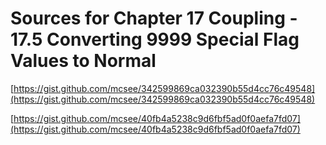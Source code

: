 # Sources for Chapter 17 Coupling - 17.5 Converting 9999 Special Flag Values to Normal


[https://gist.github.com/mcsee/342599869ca032390b55d4cc76c49548](https://gist.github.com/mcsee/342599869ca032390b55d4cc76c49548)

[https://gist.github.com/mcsee/40fb4a5238c9d6fbf5ad0f0aefa7fd07](https://gist.github.com/mcsee/40fb4a5238c9d6fbf5ad0f0aefa7fd07)